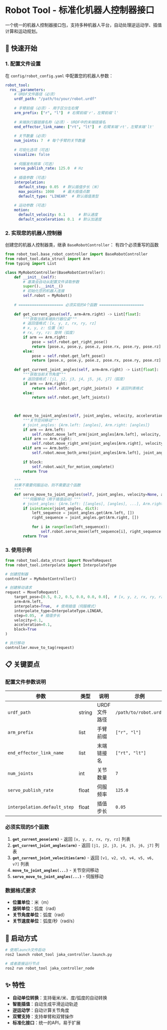 # Robot Tool - 标准化机器人控制器接口

一个统一的机器人控制器接口包，支持多种机器人平台，自动处理逆运动学、插值计算和运动规划。

## 🚀 快速开始

### 1. 配置文件设置

在 `config/robot_config.yaml` 中配置您的机器人参数：

```yaml
robot_tool:
  ros__parameters:
    # URDF文件路径（必须）
    urdf_path: "/path/to/your/robot.urdf"
    
    # 手臂前缀（必须）- 用于区分左右臂
    arm_prefix: ["r", "l"]  # 右臂前缀'r'，左臂前缀'l'
    
    # 末端执行器链接名称（必须）- URDF中的末端链接名
    end_effector_link_name: ["rt", "lt"]  # 右臂末端'rt'，左臂末端'lt'
    
    # 关节数量（必须）
    num_joints: 7  # 每个手臂的关节数量
    
    # 可视化选项（可选）
    visualize: false
    
    # 伺服发布频率（可选）
    servo_publish_rate: 125.0  # Hz
    
    # 插值参数（可选）
    interpolation:
      default_step: 0.05  # 默认插值步长（米）
      max_points: 1000    # 最大插值点数
      default_type: "LINEAR"  # 默认插值类型
    
    # 运动参数（可选）
    motion:
      default_velocity: 0.1      # 默认速度
      default_acceleration: 0.1  # 默认加速度
```

### 2. 实现您的机器人控制器

创建您的机器人控制器类，继承 `BaseRobotController`：
有四个必须重写的函数

```python
from robot_tool.base_robot_controller import BaseRobotController
from robot_tool.data_struct import Arm
from typing import List

class MyRobotController(BaseRobotController):
    def __init__(self):
        # 基类会自动从配置文件读取参数
        super().__init__()
        # 初始化您的机器人连接
        self.robot = MyRobot()
    
    # ==================== 必须实现的4个函数 ====================
    
    def get_current_pose(self, arm=Arm.right) -> List[float]:
        """获取当前末端执行器位姿"""
        # 返回值格式：[x, y, z, rx, ry, rz]
        # x, y, z: 位置（米）
        # rx, ry, rz: 旋转（弧度）
        if arm == Arm.right:
            pose = self.robot.get_right_pose()
            return [pose.x, pose.y, pose.z, pose.rx, pose.ry, pose.rz]
        else:
            pose = self.robot.get_left_pose()
            return [pose.x, pose.y, pose.z, pose.rx, pose.ry, pose.rz]
    
    def get_current_joint_angles(self, arm=Arm.right) -> List[float]:
        """获取当前关节角度"""
        # 返回值格式：[j1, j2, j3, j4, j5, j6, j7]（弧度）
        if arm == Arm.right:
            return self.robot.get_right_joints()  # 返回列表格式
        else:
            return self.robot.get_left_joints()
    

    
    def move_to_joint_angles(self, joint_angles, velocity, acceleration, arm=Arm.right, block=False):
        """关节空间移动"""
        # joint_angles: {Arm.left: [angles], Arm.right: [angles]}
        if arm == Arm.left:
            self.robot.move_left_arm(joint_angles[Arm.left], velocity, acceleration)
        elif arm == Arm.right:
            self.robot.move_right_arm(joint_angles[Arm.right], velocity, acceleration)
        elif arm == Arm.both:
            self.robot.move_both_arms(joint_angles[Arm.left], joint_angles[Arm.right], velocity, acceleration)
        
        if block:
            self.robot.wait_for_motion_complete()
        return True
    
    """
    如果不需要伺服运动，则不需要这个函数
    """
    def servo_move_to_joint_angles(self, joint_angles, velocity=None, acceleration=None, arm=Arm.right):
        """伺服移动（用于插值运动）"""
        # joint_angles: {Arm.left: [[angles], [angles], ...], Arm.right: [[angles], [angles], ...]}
        if isinstance(joint_angles, dict):
            left_sequence = joint_angles.get(Arm.left, [])
            right_sequence = joint_angles.get(Arm.right, [])
            
            for i in range(len(left_sequence)):
                self.robot.servo_move(left_sequence[i], right_sequence[i])
        return True
```

### 3. 使用示例

```python
from robot_tool.data_struct import MoveToRequest
from robot_tool.interpolate import InterpolateType

# 创建控制器
controller = MyRobotController()

# 创建移动请求
request = MoveToRequest(
    target_pose=[0.5, 0.2, 0.5, 0.0, 0.0, 0.0],  # [x, y, z, rx, ry, rz]
    arm=Arm.left,
    interpolate=True,  # 使用插值（伺服模式）
    interpolate_type=InterpolateType.LINEAR,
    step=0.05,  # 插值步长
    velocity=0.1,
    acceleration=0.1,
    block=True
)

# 执行移动
controller.move_to_tag(request)
```

## 📋 关键要点

### 配置文件参数说明

| 参数 | 类型 | 说明 | 示例 |
|------|------|------|------|
| `urdf_path` | string | URDF文件路径 | `/path/to/robot.urdf` |
| `arm_prefix` | list | 手臂前缀 | `["r", "l"]` |
| `end_effector_link_name` | list | 末端链接名 | `["rt", "lt"]` |
| `num_joints` | int | 关节数量 | `7` |
| `servo_publish_rate` | float | 伺服频率 | `125.0` |
| `interpolation.default_step` | float | 插值步长 | `0.05` |

### 必须实现的5个函数

1. **`get_current_pose(arm)`** - 返回 `[x, y, z, rx, ry, rz]` 列表
2. **`get_current_joint_angles(arm)`** - 返回 `[j1, j2, j3, j4, j5, j6, j7]` 列表
3. **`get_current_joint_velocities(arm)`** - 返回 `[v1, v2, v3, v4, v5, v6, v7]` 列表
4. **`move_to_joint_angles(...)`** - 关节空间移动
5. **`servo_move_to_joint_angles(...)`** - 伺服移动

### 数据格式要求

- **位置单位**：米（m）
- **旋转单位**：弧度（rad）
- **关节角度单位**：弧度（rad）
- **关节速度单位**：弧度/秒（rad/s）

## 🚀 启动方式

```bash
# 使用launch文件启动
ros2 launch robot_tool jaka_controller.launch.py

# 或者直接运行节点
ros2 run robot_tool jaka_controller_node
```

## ✨ 特性

- **自动单位转换**：支持毫米/米、度/弧度的自动转换
- **智能插值**：自动生成平滑运动轨迹
- **逆运动学**：自动计算关节角度
- **双臂支持**：支持单臂和双臂操作
- **标准化接口**：统一的API，易于扩展 